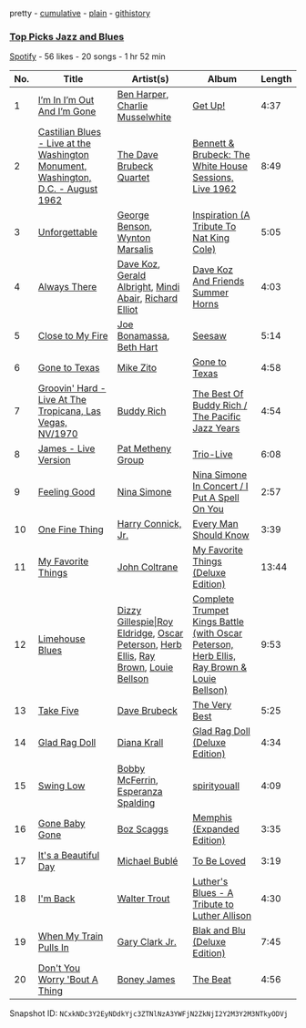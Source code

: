 pretty - [cumulative](/playlists/cumulative/5LrQkRUFFuKWAJCECd2X9y.md) - [plain](/playlists/plain/5LrQkRUFFuKWAJCECd2X9y) - [githistory](https://github.githistory.xyz/mackorone/spotify-playlist-archive/blob/main/playlists/plain/5LrQkRUFFuKWAJCECd2X9y)

### [Top Picks Jazz and Blues](https://open.spotify.com/playlist/5LrQkRUFFuKWAJCECd2X9y)

> 

[Spotify](https://open.spotify.com/user/spotify) - 56 likes - 20 songs - 1 hr 52 min

| No. | Title | Artist(s) | Album | Length |
|---|---|---|---|---|
| 1 | [I’m In I’m Out And I’m Gone](https://open.spotify.com/track/7vDHKg4VtzIxo3u7o6zoxB) | [Ben Harper](https://open.spotify.com/artist/45lorWzrKLxfKlWpV7r9CN), [Charlie Musselwhite](https://open.spotify.com/artist/4NikxGoDm5LGVYAHj0Euoc) | [Get Up!](https://open.spotify.com/album/77sdZFAlwoRX2eKOQNfDt2) | 4:37 |
| 2 | [Castilian Blues \- Live at the Washington Monument, Washington, D.C\. \- August 1962](https://open.spotify.com/track/0zPQdluME5KFSBV7VTdOXL) | [The Dave Brubeck Quartet](https://open.spotify.com/artist/4iRZAbYvBqnxrbs6K25aJ7) | [Bennett & Brubeck: The White House Sessions, Live 1962](https://open.spotify.com/album/0ZQq2wnV9SjwuidOttp0YR) | 8:49 |
| 3 | [Unforgettable](https://open.spotify.com/track/2t9UI29HPyf95U6OyGpAcF) | [George Benson](https://open.spotify.com/artist/4N8BwYTEC6XqykGvXXlmfv), [Wynton Marsalis](https://open.spotify.com/artist/375zxMmh2cSgUzFFnva0O7) | [Inspiration \(A Tribute To Nat King Cole\)](https://open.spotify.com/album/7CVBlFmDZnYjHyP6G0aj0m) | 5:05 |
| 4 | [Always There](https://open.spotify.com/track/3piYbySL0X1f4ZYfwuIWm2) | [Dave Koz](https://open.spotify.com/artist/0ZcJXldoq09BRIMl0Qh1Vm), [Gerald Albright](https://open.spotify.com/artist/3bhckpkRmz8mqONUceSutp), [Mindi Abair](https://open.spotify.com/artist/4NpYuUHLxUMcGSzuYxv3W4), [Richard Elliot](https://open.spotify.com/artist/6eLlZ44VYhHnvuRet0qTuH) | [Dave Koz And Friends Summer Horns](https://open.spotify.com/album/3yh9UkYQLK0ZlFBdeEcPmF) | 4:03 |
| 5 | [Close to My Fire](https://open.spotify.com/track/3CFZlZG1elMBkZEmzFxjzM) | [Joe Bonamassa](https://open.spotify.com/artist/2SNzxY1OsSCHBLVi77mpPQ), [Beth Hart](https://open.spotify.com/artist/30TrHDLNCKQVTYWOn9QqOC) | [Seesaw](https://open.spotify.com/album/1JdPOimMnepC5g6JS4ifof) | 5:14 |
| 6 | [Gone to Texas](https://open.spotify.com/track/36tYUKrRu9s6OUxndF0lNL) | [Mike Zito](https://open.spotify.com/artist/4IPDnwurwc0J2tXUty2hO4) | [Gone to Texas](https://open.spotify.com/album/5XaNKUWehrwuVY6lGsLFkQ) | 4:58 |
| 7 | [Groovin' Hard \- Live At The Tropicana, Las Vegas, NV/1970](https://open.spotify.com/track/2fy79x3d2o7e03OuEtT8Hx) | [Buddy Rich](https://open.spotify.com/artist/1pVtwG5Up1OZOEpSHJ4AAs) | [The Best Of Buddy Rich / The Pacific Jazz Years](https://open.spotify.com/album/6dDw4eIjE7axnxAkaAEh6O) | 4:54 |
| 8 | [James \- Live Version](https://open.spotify.com/track/6RmIYlQV8drfpPfbN2c1kg) | [Pat Metheny Group](https://open.spotify.com/artist/4uBSazM6snEc9wCG3jMlYt) | [Trio\-Live](https://open.spotify.com/album/2PJwfGFJJ542wwrez6NnDc) | 6:08 |
| 9 | [Feeling Good](https://open.spotify.com/track/03LDuFrKIJr4Bb2PvPUI2q) | [Nina Simone](https://open.spotify.com/artist/7G1GBhoKtEPnP86X2PvEYO) | [Nina Simone In Concert / I Put A Spell On You](https://open.spotify.com/album/0iwksSM18LzWXiSgm9E9jR) | 2:57 |
| 10 | [One Fine Thing](https://open.spotify.com/track/79bObaLnajAgpR3ODhtvUE) | [Harry Connick, Jr.](https://open.spotify.com/artist/6u17YlWtW4oqFF5Hn9UU79) | [Every Man Should Know](https://open.spotify.com/album/5iN33xJcLnVBOkMeWUmz23) | 3:39 |
| 11 | [My Favorite Things](https://open.spotify.com/track/2JOEPbuwVf0nafGnMSVEhH) | [John Coltrane](https://open.spotify.com/artist/2hGh5VOeeqimQFxqXvfCUf) | [My Favorite Things \(Deluxe Edition\)](https://open.spotify.com/album/3i7sNgNRwyGQmNP0CPuOM0) | 13:44 |
| 12 | [Limehouse Blues](https://open.spotify.com/track/7Ji1Pnc0mAe01Da7ryXUuQ) | [Dizzy Gillespie\|Roy Eldridge](https://open.spotify.com/artist/1YYwaEal37f4JZGoZ3sMGi), [Oscar Peterson](https://open.spotify.com/artist/6zkX5fhrSD4tdVOmimR9wB), [Herb Ellis](https://open.spotify.com/artist/3cE7UG46bdFd8gHHgzyQEz), [Ray Brown](https://open.spotify.com/artist/0SvD7DL5CQTbcrMtns1US8), [Louie Bellson](https://open.spotify.com/artist/1el0ImlpL5kq6eAHoodvOU) | [Complete Trumpet Kings Battle \(with Oscar Peterson, Herb Ellis, Ray Brown & Louie Bellson\)](https://open.spotify.com/album/5JHl8jWk6KS4xCM5ZOTS6B) | 9:53 |
| 13 | [Take Five](https://open.spotify.com/track/4H9awLuiTxrLgnLJp0EIX8) | [Dave Brubeck](https://open.spotify.com/artist/3kUKwTJdH8FuWzF8p6Dg9E) | [The Very Best](https://open.spotify.com/album/14CJ7ivDy9dMuDdHHm19ES) | 5:25 |
| 14 | [Glad Rag Doll](https://open.spotify.com/track/6Ib4dITkFw1o7AxnySc7ue) | [Diana Krall](https://open.spotify.com/artist/5z1VAFwT35EVvCp1XlZZuL) | [Glad Rag Doll \(Deluxe Edition\)](https://open.spotify.com/album/5UEkOm31A7e0oSP5GcRaJb) | 4:34 |
| 15 | [Swing Low](https://open.spotify.com/track/35B9b9EvHVq56fa9LYIiHu) | [Bobby McFerrin](https://open.spotify.com/artist/2FjkZT851ez950cyPjeYid), [Esperanza Spalding](https://open.spotify.com/artist/5bepW5vcdRzheNc0F8lHJ5) | [spirityouall](https://open.spotify.com/album/4MgCtjrMLC62iaK1FviipK) | 4:09 |
| 16 | [Gone Baby Gone](https://open.spotify.com/track/1Z02fIkqFF71K4xqgrHdK9) | [Boz Scaggs](https://open.spotify.com/artist/46njgd2Rq9tZc4ZjeQMgbh) | [Memphis \(Expanded Edition\)](https://open.spotify.com/album/35WWvJ0tn3eo6DRad5YBoH) | 3:35 |
| 17 | [It's a Beautiful Day](https://open.spotify.com/track/0mvkwaZMP2gAy2ApQLtZRv) | [Michael Bublé](https://open.spotify.com/artist/1GxkXlMwML1oSg5eLPiAz3) | [To Be Loved](https://open.spotify.com/album/4Yf5LJfqpjgl1a4TBiCi07) | 3:19 |
| 18 | [I'm Back](https://open.spotify.com/track/4HS0cRjQSTPTK7jq8npEbm) | [Walter Trout](https://open.spotify.com/artist/12LgviUQ9DbfYJJ9niDWRq) | [Luther's Blues \- A Tribute to Luther Allison](https://open.spotify.com/album/1jVmtQRvu1tKnferilfnX2) | 4:30 |
| 19 | [When My Train Pulls In](https://open.spotify.com/track/2mdxGlwrhtkuxgzbH7LOIh) | [Gary Clark Jr.](https://open.spotify.com/artist/01aC2ikO4Xgb2LUpf9JfKp) | [Blak and Blu \(Deluxe Edition\)](https://open.spotify.com/album/0YaeFHEYGpdzdFIxDRFvCv) | 7:45 |
| 20 | [Don't You Worry 'Bout A Thing](https://open.spotify.com/track/1ECj0h5eVmX6ZERWQfNr33) | [Boney James](https://open.spotify.com/artist/1sBRcMH8DDR8Nsk2RoJmjS) | [The Beat](https://open.spotify.com/album/2D5vhzxwbw2e0E7j8KJutn) | 4:56 |

Snapshot ID: `NCxkNDc3Y2EyNDdkYjc3ZTNlNzA3YWFjN2ZkNjI2Y2M3Y2M3NTkyODVj`
